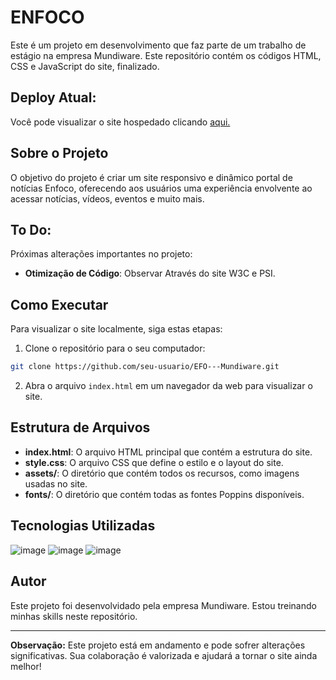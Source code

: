 # ENFOCO

Este é um projeto em desenvolvimento que faz parte de um trabalho de estágio na empresa Mundiware. Este repositório contém os códigos HTML, CSS e JavaScript do site, finalizado.

## Deploy Atual:
Você pode visualizar o site hospedado clicando <a href="https://diegofelipeap.github.io/EFO---Mundiware/">aqui.</a> <br> 

## Sobre o Projeto

O objetivo do projeto é criar um site responsivo e dinâmico portal de notícias Enfoco, oferecendo aos usuários uma experiência envolvente ao acessar notícias, vídeos, eventos e muito mais.

## To Do:

Próximas alterações importantes no projeto:

- **Otimização de Código**: Observar Através do site W3C e PSI.

## Como Executar

Para visualizar o site localmente, siga estas etapas:

1. Clone o repositório para o seu computador:

```bash
git clone https://github.com/seu-usuario/EFO---Mundiware.git
```

2. Abra o arquivo `index.html` em um navegador da web para visualizar o site.

## Estrutura de Arquivos

- **index.html**: O arquivo HTML principal que contém a estrutura do site.
- **style.css**: O arquivo CSS que define o estilo e o layout do site.
- **assets/**: O diretório que contém todos os recursos, como imagens usadas no site.
- **fonts/**: O diretório que contém todas as fontes Poppins disponíveis.

## Tecnologias Utilizadas
![image](https://github.com/diegofelipeap/Game-Jokenpo/assets/78945288/83cdf6b1-1c69-4676-85b6-e573bff9d440)
![image](https://github.com/diegofelipeap/Game-Jokenpo/assets/78945288/d9c59257-a15d-49c7-8f56-4f43c6f24458)
![image](https://github.com/diegofelipeap/Game-Jokenpo/assets/78945288/85381284-5ffe-4212-91fc-746f190744a5)

## Autor

Este projeto foi desenvolvidado pela empresa Mundiware. Estou treinando minhas skills neste repositório.

---

**Observação:** Este projeto está em andamento e pode sofrer alterações significativas. Sua colaboração é valorizada e ajudará a tornar o site ainda melhor!
